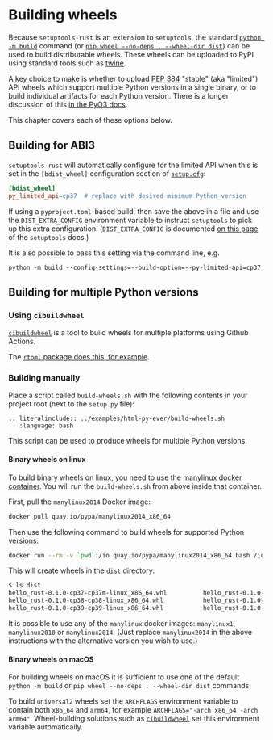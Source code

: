 # Building wheels

Because `setuptools-rust` is an extension to `setuptools`, the standard [`python -m build`](https://pypa-build.readthedocs.io/en/stable/) command
(or [`pip wheel --no-deps . --wheel-dir dist`](https://pip.pypa.io/en/stable/cli/pip_wheel/)) can be used to build distributable wheels.
These wheels can be uploaded to PyPI using standard tools such as [twine](https://github.com/pypa/twine).

A key choice to make is whether to upload [PEP 384](https://www.python.org/dev/peps/pep-0384/) "stable" (aka "limited") API wheels which support multiple Python versions in a single binary, or to build individual artifacts for each Python version. There is a longer discussion of this [in the PyO3 docs](https://pyo3.rs/latest/building_and_distribution#py_limited_apiabi3).

This chapter covers each of these options below.

## Building for ABI3

`setuptools-rust` will automatically configure for the limited API when this is set in the `[bdist_wheel]` configuration section of [`setup.cfg`](https://setuptools.pypa.io/en/latest/deprecated/distutils/configfile.html#writing-the-setup-configuration-file):

```ini
[bdist_wheel]
py_limited_api=cp37  # replace with desired minimum Python version
```

If using a `pyproject.toml`-based build, then save the above in a file and use the `DIST_EXTRA_CONFIG` environment variable to instruct `setuptools` to pick up this extra configuration. (`DIST_EXTRA_CONFIG` is documented [on this page](https://setuptools.pypa.io/en/latest/deprecated/distutils/configfile.html#writing-the-setup-configuration-file) of the `setuptools` docs.)

It is also possible to pass this setting via the command line, e.g.

```
python -m build --config-settings=--build-option=--py-limited-api=cp37
```

## Building for multiple Python versions

### Using `cibuildwheel`

[`cibuildwheel`][cibuildwheel] is a tool to build wheels for multiple platforms using Github Actions.

The [`rtoml` package does this, for example](https://github.com/samuelcolvin/rtoml/blob/143ee0907bba616cbcd5cc58eefe9000fcc2b5f2/.github/workflows/ci.yml#L99-L195).

### Building manually

Place a script called `build-wheels.sh` with the following contents in your project root (next to the `setup.py` file):

```{eval-rst}
.. literalinclude:: ../examples/html-py-ever/build-wheels.sh
   :language: bash
```

This script can be used to produce wheels for multiple Python versions.

#### Binary wheels on linux

To build binary wheels on linux, you need to use the [manylinux docker container](https://github.com/pypa/manylinux). You will run the `build-wheels.sh` from above inside that container.

First, pull the `manylinux2014` Docker image:

```bash
docker pull quay.io/pypa/manylinux2014_x86_64
```

Then use the following command to build wheels for supported Python versions:

```bash
docker run --rm -v `pwd`:/io quay.io/pypa/manylinux2014_x86_64 bash /io/build-wheels.sh
```

This will create wheels in the `dist` directory:

```bash
$ ls dist
hello_rust-0.1.0-cp37-cp37m-linux_x86_64.whl          hello_rust-0.1.0-cp37-cp37m-manylinux2014_x86_64.whl
hello_rust-0.1.0-cp38-cp38-linux_x86_64.whl           hello_rust-0.1.0-cp38-cp38-manylinux2014_x86_64.whl
hello_rust-0.1.0-cp39-cp39-linux_x86_64.whl           hello_rust-0.1.0-cp39-cp39-manylinux2014_x86_64.whl
```

It is possible to use any of the `manylinux` docker images: `manylinux1`, `manylinux2010` or `manylinux2014`. (Just replace `manylinux2014` in the above instructions with the alternative version you wish to use.)

#### Binary wheels on macOS

For building wheels on macOS it is sufficient to use one of the default `python -m build` or `pip wheel --no-deps . --wheel-dir dist` commands.

To build `universal2` wheels set the `ARCHFLAGS` environment variable to contain both `x86_64` and `arm64`, for example `ARCHFLAGS="-arch x86_64 -arch arm64"`. Wheel-building solutions such as [`cibuildwheel`][cibuildwheel] set this environment variable automatically.

[cibuildwheel]: https://github.com/pypa/cibuildwheel
